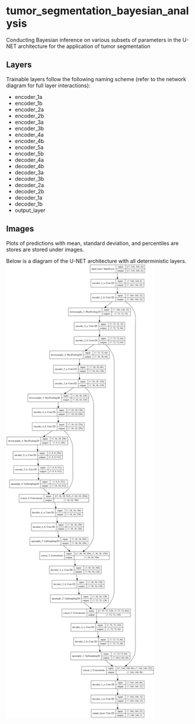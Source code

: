 # tumor_segmentation_bayesian_analysis
Conducting Bayesian inference on various subsets of parameters in the U-NET architecture for the application of tumor segmentation

## Layers
Trainable layers follow the following naming scheme (refer to the network diagram for full layer interactions):

- encoder_1a
- encoder_1b
- encoder_2a
- encoder_2b
- encoder_3a
- encoder_3b
- encoder_4a
- encoder_4b
- encoder_5a
- encoder_5b
- decoder_4a
- decoder_4b
- decoder_3a
- decoder_3b
- decoder_2a
- decoder_2b
- decoder_1a
- decoder_1b
- output_layer

## Images
Plots of predictions with mean, standard deviation, and percentiles are stores are stored under images.

Below is a diagram of the U-NET architecture with all deterministic layers.
<img src="https://github.com/jeremiahhauth/tumor_segmentation_bayesian_analysis/blob/master/images/deterministic_model.png" width="400" class="center">
